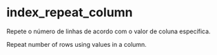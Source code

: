 # index_repeat_column
Repete o número de linhas de acordo com o valor de coluna específica.

Repeat number of rows using values in a column.
